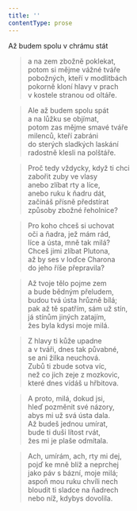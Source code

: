 ```yaml
---
title: ''
contentType: prose
---
```


Až budem spolu v chrámu stát

> a na zem zbožně poklekat,  
> potom si mějme vážné tváře  
> pobožných, kteří v modlitbách  
> pokorně kloní hlavy v prach  
> v kostele stranou od oltáře.

> Ale až budem spolu spát  
> a na lůžku se objímat,  
> potom zas mějme smavé tváře  
> milenců, kteří zabráni  
> do sterých sladkých laskání  
> radostně klesli na polštáře.

> Proč tedy vždycky, když ti chci  
> zabořit zuby ve vlasy  
> anebo zlíbat rty a líce,  
> anebo ruku k ňadru dát,  
> začínáš přísně předstírat  
> způsoby zbožné řeholnice?

> Pro koho chceš si uchovat  
> oči a ňadra, jež mám rád,  
> líce a ústa, mně tak milá?  
> Chceš jimi zlíbat Plutona,  
> až by ses v loďce Charona  
> do jeho říše přepravila?

> Až tvoje tělo pojme zem  
> a bude bědným přeludem,  
> budou tvá ústa hrůzně bílá;  
> pak až tě spatřím, sám už stín,  
> já stínům jiných zatajím,  
> žes byla kdysi moje milá.

> Z hlavy ti kůže upadne  
> a v tváři, dnes tak půvabné,  
> se ani žilka neuchová.  
> Zubů ti zbude sotva víc,  
> než co jich zeje z mozkovic,  
> které dnes vídáš u hřbitova.

> A proto, milá, dokud jsi,  
> hleď pozměnit své názory,  
> abys mi už svá ústa dala.  
> Až budeš jednou umírat,  
> bude ti duši lítost rvát,  
> žes mi je plaše odmítala.

> Ach, umírám, ach, rty mi dej,  
> pojď ke mně blíž a neprchej  
> jako páv s bázní, moje milá;  
> aspoň mou ruku chvíli nech  
> bloudit ti sladce na ňadrech  
> nebo níž, kdybys dovolila.

